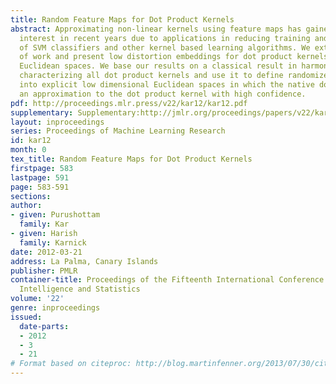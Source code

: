 ```yaml
---
title: Random Feature Maps for Dot Product Kernels
abstract: Approximating non-linear kernels using feature maps has gained a lot of
  interest in recent years due to applications in reducing training and testing times
  of SVM classifiers and other kernel based learning algorithms. We extend this line
  of work and present low distortion embeddings for dot product kernels into linear
  Euclidean spaces. We base our results on a classical result in harmonic analysis
  characterizing all dot product kernels and use it to define randomized feature maps
  into explicit low dimensional Euclidean spaces in which the native dot product provides
  an approximation to the dot product kernel with high confidence.
pdf: http://proceedings.mlr.press/v22/kar12/kar12.pdf
supplementary: Supplementary:http://jmlr.org/proceedings/papers/v22/kar12/kar12Supple.pdf
layout: inproceedings
series: Proceedings of Machine Learning Research
id: kar12
month: 0
tex_title: Random Feature Maps for Dot Product Kernels
firstpage: 583
lastpage: 591
page: 583-591
sections: 
author:
- given: Purushottam
  family: Kar
- given: Harish
  family: Karnick
date: 2012-03-21
address: La Palma, Canary Islands
publisher: PMLR
container-title: Proceedings of the Fifteenth International Conference on Artificial
  Intelligence and Statistics
volume: '22'
genre: inproceedings
issued:
  date-parts:
  - 2012
  - 3
  - 21
# Format based on citeproc: http://blog.martinfenner.org/2013/07/30/citeproc-yaml-for-bibliographies/
---
```

